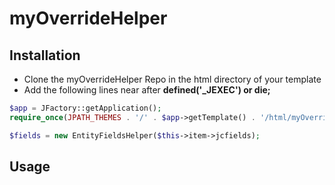 # myOverrideHelper

## Installation

- Clone the myOverrideHelper Repo in the html directory of your template
- Add the following lines near after **defined('_JEXEC') or die;**

```php
$app = JFactory::getApplication();
require_once(JPATH_THEMES . '/' . $app->getTemplate() . '/html/myOverrideHelper/EntityFieldsHelper.php');

$fields = new EntityFieldsHelper($this->item->jcfields);
```

## Usage


